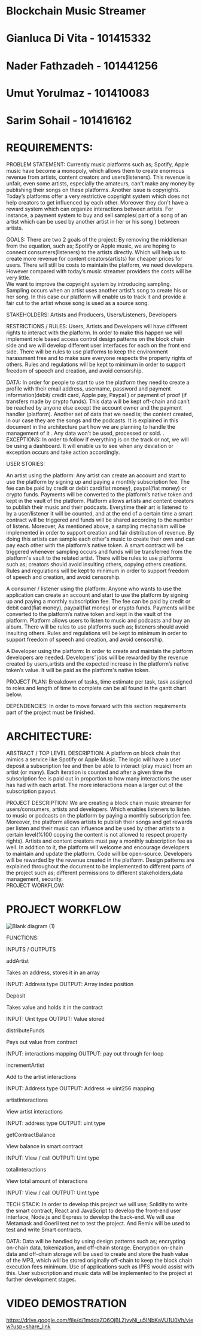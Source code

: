 # Blockchain Music Streamer

# Gianluca Di Vita - 101415332

# Nader Fathzadeh - 101441256

# Umut Yorulmaz - 101410083

# Sarim Sohail - 101416162

# REQUIREMENTS:

PROBLEM STATEMENT: Currently music platforms such as; Spotify, Apple music have become a monopoly, which allows them to create enormous revenue from artists, content creators and users(listeners). This revenue is unfair, even some artists, especially the amateurs, can't make any money by publishing their songs on these platforms. Another issue is copyrights. Today’s platforms offer a very restrictive copyright system which does not help creators to get influenced by each other. Moreover they don't have a reward system which can organize interactions between artists. For instance, a payment system to buy and sell samples( part of a song of an artist which can be used by another artist in her or his song ) between artists.

GOALS: There are two 2 goals of the project:
By removing the middleman from the equation, such as; Spotify or Apple music, we are hoping to connect consumers(listeners) to the artists directly. Which will help us to create more revenue for content creators(artists) for cheaper prices for users. There will still be costs to maintain the platform, we need developers. However compared with today’s music streamer providers the costs will be very little.  
We want to improve the copyright system by introducing sampling. Sampling occurs when an artist uses another artist’s song to create his or her song. In this case our platform will enable us to track it and provide a fair cut to the artist whose song is used as a source song.

STAKEHOLDERS: Artists and Producers, Users/Listeners, Developers

RESTRICTIONS / RULES: Users, Artists and Developers will have different rights to interact with the platform. In order to make this happen we will implement role based access control design patterns on the block chain side and we will develop different user interfaces for each on the front end side. There will be rules to use platforms to keep the environment harassment free and to make sure everyone respects the property rights of others. Rules and regulations will be kept to minimum in order to support freedom of speech and creation, and avoid censorship.

DATA: In order for people to start to use the platform they need to create a profile with their email address, username, password and payment information(debit/ credit card, Apple pay, Paypal ) or payment of proof (if transfers made by crypto funds). This data will be kept off-chain and can’t be reached by anyone else except the account owner and the payment handler (platform). Another set of data that we need is; the content created, in our case they are the songs and the podcasts. It is explained in this document in the architecture part how we are planning to handle the management of it . Any data won't be used, processed or sold.
.
EXCEPTIONS: In order to follow if everything is on the track or not, we will be using a dashboard. It will enable us to see when any deviation or exception occurs and take action accordingly.

USER STORIES:

An artist using the platform: Any artist can create an account and start to use the platform by signing up and paying a monthly subscription fee. The fee can be paid by credit or debit card(fiat money), paypal(fiat money) or crypto funds. Payments will be converted to the platform’s native token and kept in the vault of the platform. Platform allows artists and content creators to publish their music and their podcasts. Everytime their art is listened to by a user/listener it will be counted, and at the end of a certain time a smart contract will be triggered and funds will be shared according to the number of listens. Moreover, As mentioned above, a sampling mechanism will be implemented in order to support creation and fair distribution of revenue. By doing this artists can sample each other's music to create their own and can pay each other with the platform’s native token. A smart contract will be triggered whenever sampling occurs and funds will be transferred from the platform's vault to the related artist. There will be rules to use platforms such as; creators should avoid insulting others, copying others creations. Rules and regulations will be kept to minimum in order to support freedom of speech and creation, and avoid censorship.

A consumer / listener using the platform: Anyone who wants to use the application can create an account and start to use the platform by signing up and paying a monthly subscription fee. The fee can be paid by credit or debit card(fiat money), paypal(fiat money) or crypto funds. Payments will be converted to the platform’s native token and kept in the vault of the platform.
Platform allows users to listen to music and podcasts and buy an album. There will be rules to use platforms such as; listeners should avoid insulting others. Rules and regulations will be kept to minimum in order to support freedom of speech and creation, and avoid censorship.

A Developer using the platform: In order to create and maintain the platform developers are needed. Developers’ jobs will be rewarded by the revenue created by users,artists and the expected increase in the platform’s native token’s value. It will be paid as the platform's native token.

PROJECT PLAN: Breakdown of tasks, time estimate per task, task assigned to roles and length of time to complete can be all found in the gantt chart below.

DEPENDENCIES: In order to move forward with this section requirements part of the project must be finished.

# ARCHITECTURE:

ABSTRACT / TOP LEVEL DESCRIPTION: A platform on block chain that mimics a service like Spotify or Apple Music. The logic will have a user deposit a subscription fee and then be able to interact (play music) from an artist (or many). Each iteration is counted and after a given time the subscription fee is paid out in proportion to how many interactions the user has had with each artist. The more interactions mean a larger cut of the subscription payout.

PROJECT DESCRIPTION: We are creating a block chain music streamer for users/consumers, artists and developers. Which enables listeners to listen to music or podcasts on the platform by paying a monthly subscription fee. Moreover, the platform allows artists to publish their songs and get rewards per listen and their music can influence and be used by other artists to a certain level(%100 copying the content is not allowed to respect property rights). Artists and content creators must pay a monthly subscription fee as well. In addition to it, the platform will welcome and encourage developers to maintain and update the platform. Code will be open-source. Developers will be rewarded by the revenue created in the platform. Design patterns are explained throughout the document to be implemented to different parts of the project such as; different permissions to different stakeholders,data management, security.  
PROJECT WORKFLOW:

# PROJECT WORKFLOW

![Blank diagram (1)](https://user-images.githubusercontent.com/10506708/208255466-b0aaa3be-e927-4558-a058-bed7b9d5d4f7.jpeg)

FUNCTIONS:

INPUTS / OUTPUTS

addArtist

Takes an address, stores it in an array

INPUT: Address type
OUTPUT: Array index position

Deposit

Takes value and holds it in the contract

INPUT: Uint type
OUTPUT: Value stored

distributeFunds

Pays out value from contract

INPUT: interactions mapping
OUTPUT: pay out through for-loop

incrementArtist

Add to the artist interactions

INPUT: Address type
OUTPUT: Address => uint256 mapping

artistInteractions

View artist interactions

INPUT: address type
OUTPUT: uint type

getContractBalance

View balance in smart contract

INPUT: View / call
OUTPUT: Uint type

totalInteractions

View total amount of interactions

INPUT: View / call
OUTPUT: Uint type

TECH STACK: In order to develop this project we will use; Solidity to write the smart contract, React and JavaScript to develop the front-end user interface, Node.js and Express to develop the back-end. We will use Metamask and Goerli test net to test the project. And Remix will be used to test and write Smart contracts.

DATA: Data will be handled by using design patterns such as; encrypting on-chain data, tokenization, and off-chain storage. Encryption on-chain data and off-chain storage will be used to create and store the hash value of the MP3, which will be stored originally off-chain to keep the block chain execution fees minimum. Use of applications such as IPFS would assist with this. User subscription and music data will be implemented to the project at further development stages.

# VIDEO DEMOSTRATION

https://drive.google.com/file/d/1mddaZO6OjBLZjvvNi_u5INbKaVU1U0Vh/view?usp=share_link
